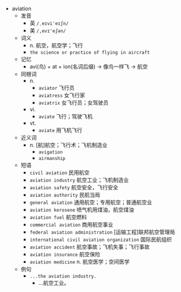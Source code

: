 - aviation
  - 发音
    - 英 `/ˌeɪvi'eɪʃn/`
    - 美 `/,evɪ'eʃən/`
  - 词义
    - n. 航空，航空学；飞行
    - `the science or practice of flying in aircraft`
  - 记忆
    - avi(鸟) + at + ion(名词后缀) → 像鸟一样飞 → 航空
  - 同根词
    - n.
      - `aviator` 飞行员
      - `aviatress` 女飞行家
      - `aviatrix` 女飞行员；女驾驶员
    - vi.
      - `aviate` 飞行；驾驶飞机
    - vt.
      - `aviate` 用飞机飞行
  - 近义词
    - n. [航]航空；飞行术；飞机制造业
      - `avigation`
      - `airmanship`
  - 短语
    - `civil aviation` 民用航空 
    - `aviation industry` 航空工业；飞机制造业 
    - `aviation safety` 航空安全，飞行安全 
    - `aviation authority` 民航当局 
    - `general aviation` 通用航空；专用航空；普通航空业 
    - `aviation kerosene` 喷气机用煤油，航空煤油 
    - `aviation fuel` 航空燃料 
    - `commercial aviation` 商用航空事业 
    - `federal aviation administration` [运输工程]联邦航空管理局 
    - `international civil aviation organization` 国际民航组织 
    - `aviation accident` 航空事故；飞机失事；飞行事故 
    - `aviation insurance` 航空保险 
    - `aviation medicine` n. 航空医学；空间医学 
  - 例句
    - `...the aviation industry.`
      - …航空工业。

